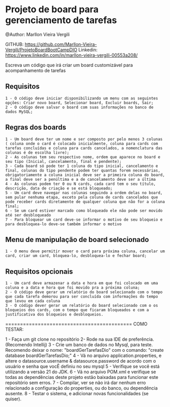 # Projeto de board para gerenciamento de tarefas

@Author: Marllon Vieira Vergili

GITHUB: https://github.com/Marllon-Vieira-Vergili/ProjetoBoardBootCampDIO
Linkedin: https://www.linkedin.com/in/marllon-vieira-vergili-00553a208/

Escreva um código que irá criar um board customizável para acompanhamento de tarefas

## Requisitos
    1 - O código deve iniciar disponibilizando um menu com as seguintes opções: Criar novo board, Selecionar board, Excluir boards, Sair;
    2 - O código deve salvar o board com suas informações no banco de dados MySQL;

## Regras dos boards
    1 - Um board deve ter um nome e ser composto por pelo menos 3 colunas ( coluna onde o card é colocado inicialmente, coluna para cards com tarefas concluídas e coluna para cards cancelados, a nomenclatura das colunas é de escolha livre);
    2 - As colunas tem seu respectivo nome, ordem que aparece no board e seu tipo (Inicial, cancelamento, final e pendente);
    3 - Cada board só pode ter 1 coluna do tipo inicial, cancelamento e final, colunas do tipo pendente podem ter quantas forem necessárias, obrigatoriamente a coluna inicial deve ser a primeira coluna do board, a final deve ser a penúltima e a de cancelamento deve ser a última
    4 - As colunas podem ter 0 ou N cards, cada card tem o seu título, descrição, data de criação e se está bloqueado;
    5 - Um card deve navegar nas colunas seguindo a ordem delas no board, sem pular nenhuma etapa, exceto pela coluna de cards cancelados que pode receber cards diretamente de qualquer coluna que não for a coluna final;
    6 - Se um card estiver marcado como bloqueado ele não pode ser movido até ser desbloqueado
    7 - Para bloquear um card deve-se informar o motivo de seu bloqueio e para desbloquea-lo deve-se também informar o motivo

## Menu de manipulação de board selecionado
    1 - O menu deve permitir mover o card para próxima coluna, cancelar um card, criar um card, bloquea-lo, desbloquea-lo e fechar board;

## Requisitos opcionais
    1 - Um card deve armazenar a data e hora em que foi colocado em uma coluna e a data e hora que foi movido pra a próxima coluna;
    2 - O código deve gerar um relatório do board selecionado com o tempo que cada tarefa demorou para ser concluída com informações do tempo que levou em cada coluna
    3 - O código dever gerar um relatório do board selecionado com o os bloqueios dos cards, com o tempo que ficaram bloqueados e com a justificativa dos bloqueios e desbloqueios.



===========================================
COMO TESTAR:

1 - Faça um git clone no repositório
2- Rode na sua IDE de preferência. (Recomendo Intellij)
3 - Crie um banco de dados no Mysql, para teste. Recomendo deixar o nome: "boardGerTarefasDio" com o comando: "create database boardGerTarefasDio;"
4 - Vá no arquivo application.properties, e altere o datasource.username & datasource.password de acordo com o usuário e senha que vocÊ definiu no seu mysql
5 - Verifique se você está utilizando a versão 21 do JDK.
6 - Vá no arquivo POM.xml e verifique se todas as dependências deste projeto estão baixadas para funcionar este repositório sem erros.
7 - Compilar, ver se não irá dar nenhum erro relacionado a configuração do properties, ou do banco, ou dependência ausente.
8 - Testar o sistema, e adicionar novas funcionalidades (se quiser).

